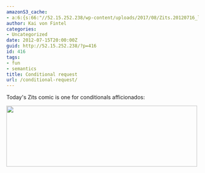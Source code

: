 ```yaml
---
amazonS3_cache:
- a:6:{s:66:"//52.15.252.238/wp-content/uploads/2017/08/Zits.20120716_large.gif";i:560;s:73:"//52.15.252.238/wp-content/uploads/2017/08/Zits.20120716_large-300x96.gif";i:560;s:96:"//s3-us-east-2.amazonaws.com/kvf-media/wp-content/uploads/20170813132540/Zits.20120716_large.gif";i:565;s:103:"//s3-us-east-2.amazonaws.com/kvf-media/wp-content/uploads/20170813132540/Zits.20120716_large-300x96.gif";i:565;s:66:"//52.15.252.238/wp-content/uploads/2012/07/Zits.20120716_large.gif";i:565;s:73:"//52.15.252.238/wp-content/uploads/2012/07/Zits.20120716_large-300x96.gif";i:565;}
author: Kai von Fintel
categories:
- Uncategorized
date: 2012-07-15T20:00:00Z
guid: http://52.15.252.238/?p=416
id: 416
tags:
- fun
- semantics
title: Conditional request
url: /conditional-request/
---
```


Today's Zits comic is one for conditionals afficionados:

<img class="alignnone wp-image-565" src="http://52.15.252.238/wp-content/uploads/2012/07/Zits.20120716_large-300x96.gif" alt="" width="500" height="160" />